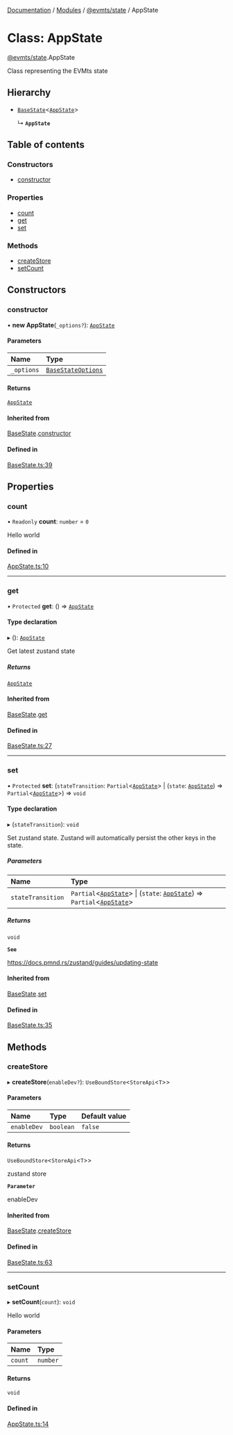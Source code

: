 [Documentation](../README.md) / [Modules](../modules.md) / [@evmts/state](../modules/evmts_state.md) / AppState

# Class: AppState

[@evmts/state](../modules/evmts_state.md).AppState

Class representing the EVMts state

## Hierarchy

- [`BaseState`](evmts_state.BaseState.md)\<[`AppState`](evmts_state.AppState.md)\>

  ↳ **`AppState`**

## Table of contents

### Constructors

- [constructor](evmts_state.AppState.md#constructor)

### Properties

- [count](evmts_state.AppState.md#count)
- [get](evmts_state.AppState.md#get)
- [set](evmts_state.AppState.md#set)

### Methods

- [createStore](evmts_state.AppState.md#createstore)
- [setCount](evmts_state.AppState.md#setcount)

## Constructors

### constructor

• **new AppState**(`_options?`): [`AppState`](evmts_state.AppState.md)

#### Parameters

| Name | Type |
| :------ | :------ |
| `_options` | [`BaseStateOptions`](../interfaces/evmts_state.BaseStateOptions.md) |

#### Returns

[`AppState`](evmts_state.AppState.md)

#### Inherited from

[BaseState](evmts_state.BaseState.md).[constructor](evmts_state.BaseState.md#constructor)

#### Defined in

[BaseState.ts:39](https://github.com/evmts/evmts-monorepo/blob/main/packages/state/src/BaseState.ts#L39)

## Properties

### count

• `Readonly` **count**: `number` = `0`

Hello world

#### Defined in

[AppState.ts:10](https://github.com/evmts/evmts-monorepo/blob/main/packages/state/src/AppState.ts#L10)

___

### get

• `Protected` **get**: () => [`AppState`](evmts_state.AppState.md)

#### Type declaration

▸ (): [`AppState`](evmts_state.AppState.md)

Get latest zustand state

##### Returns

[`AppState`](evmts_state.AppState.md)

#### Inherited from

[BaseState](evmts_state.BaseState.md).[get](evmts_state.BaseState.md#get)

#### Defined in

[BaseState.ts:27](https://github.com/evmts/evmts-monorepo/blob/main/packages/state/src/BaseState.ts#L27)

___

### set

• `Protected` **set**: (`stateTransition`: `Partial`\<[`AppState`](evmts_state.AppState.md)\> \| (`state`: [`AppState`](evmts_state.AppState.md)) => `Partial`\<[`AppState`](evmts_state.AppState.md)\>) => `void`

#### Type declaration

▸ (`stateTransition`): `void`

Set zustand state.   Zustand will automatically
persist the other keys in the state.

##### Parameters

| Name | Type |
| :------ | :------ |
| `stateTransition` | `Partial`\<[`AppState`](evmts_state.AppState.md)\> \| (`state`: [`AppState`](evmts_state.AppState.md)) => `Partial`\<[`AppState`](evmts_state.AppState.md)\> |

##### Returns

`void`

**`See`**

https://docs.pmnd.rs/zustand/guides/updating-state

#### Inherited from

[BaseState](evmts_state.BaseState.md).[set](evmts_state.BaseState.md#set)

#### Defined in

[BaseState.ts:35](https://github.com/evmts/evmts-monorepo/blob/main/packages/state/src/BaseState.ts#L35)

## Methods

### createStore

▸ **createStore**(`enableDev?`): `UseBoundStore`\<`StoreApi`\<`T`\>\>

#### Parameters

| Name | Type | Default value |
| :------ | :------ | :------ |
| `enableDev` | `boolean` | `false` |

#### Returns

`UseBoundStore`\<`StoreApi`\<`T`\>\>

zustand store

**`Parameter`**

enableDev

#### Inherited from

[BaseState](evmts_state.BaseState.md).[createStore](evmts_state.BaseState.md#createstore)

#### Defined in

[BaseState.ts:63](https://github.com/evmts/evmts-monorepo/blob/main/packages/state/src/BaseState.ts#L63)

___

### setCount

▸ **setCount**(`count`): `void`

Hello world

#### Parameters

| Name | Type |
| :------ | :------ |
| `count` | `number` |

#### Returns

`void`

#### Defined in

[AppState.ts:14](https://github.com/evmts/evmts-monorepo/blob/main/packages/state/src/AppState.ts#L14)

